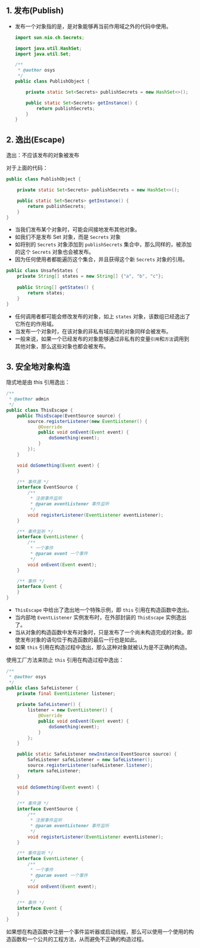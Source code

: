 ## 1. 发布(Publish)

* 发布一个对象指的是，是对象能够再当前作用域之外的代码中使用。

  ```java
  import sun.nio.ch.Secrets;
  
  import java.util.HashSet;
  import java.util.Set;
  
  /**
   * @author osys
   */
  public class PublishObject {
  
      private static Set<Secrets> publishSecrets = new HashSet<>();
  
      public static Set<Secrets> getInstance() {
          return publishSecrets;
      }
  }
  ```



## 2. 逸出(Escape)

逸出：不应该发布的对象被发布



对于上面的代码：

```java
public class PublishObject {

    private static Set<Secrets> publishSecrets = new HashSet<>();

    public static Set<Secrets> getInstance() {
        return publishSecrets;
    }
}
```

* 当我们发布某个对象时，可能会间接地发布其他对象。
* 如我们不是发布 Set 对象，而是 `Secrets` 对象
* 如将别的 `Secrets` 对象添加到 `publishSecrets` 集合中，那么同样的，被添加的这个 `Secrets` 对象也会被发布。
* 因为任何使用者都能遍历这个集合，并且获得这个新 `Secrets` 对象的引用。



```java
public class UnsafeStates {
    private String[] states = new String[] {"a", "b", "c"};
    
    public String[] getStates() {
        return states;
    }
}
```

* 任何调用者都可能会修改发布的对象，如上 `states` 对象，该数组已经逸出了它所在的作用域。
* 当发布一个对象时，在该对象的非私有域应用的对象同样会被发布。
* 一般来说，如果一个已经发布的对象能够通过非私有的变量`引用`和`方法`调用到其他对象，那么这些对象也都会被发布。



## 3. 安全地对象构造

隐式地是由 this 引用逸出：

```java
/**
 * @author admin
 */
public class ThisEscape {
    public ThisEscape(EventSource source) {
        source.registerListener(new EventListener() {
            @Override
            public void onEvent(Event event) {
                doSomething(event);
            }
        });
    }

    void doSomething(Event event) {
    }

    /** 事件源 */
    interface EventSource {
        /**
         * 注册事件监听
         * @param eventListener 事件监听
         */
        void registerListener(EventListener eventListener);
    }

    /** 事件监听 */
    interface EventListener {
        /**
         * 一个事件
         * @param event 一个事件
         */
        void onEvent(Event event);
    }

    /** 事件 */
    interface Event {
    }
}
```

* `ThisEscape` 中给出了逸出地一个特殊示例，即 `this` 引用在构造函数中逸出。
* 当内部地 `EventListener` 实例发布时，在外部封装的 `ThisEscape` 实例逸出了。
* 当从对象的构造函数中发布对象时，只是发布了一个尚未构造完成的对象。即使发布对象的语句位于构造函数的最后一行也是如此。
* 如果 `this` 引用在构造过程中逸出，那么这种对象就被认为是不正确的构造。



使用工厂方法来防止 `this` 引用在构造过程中逸出：

```java
/**
 * @author osys
 */
public class SafeListener {
    private final EventListener listener;
    
    private SafeListener() {
        listener = new EventListener() {
            @Override
            public void onEvent(Event event) {
                doSomething(event);
            }
        };
    }

    public static SafeListener newInstance(EventSource source) {
        SafeListener safeListener = new SafeListener();
        source.registerListener(safeListener.listener);
        return safeListener;
    }

    void doSomething(Event event) {
    }

    /** 事件源 */
    interface EventSource {
        /**
         * 注册事件监听
         * @param eventListener 事件监听
         */
        void registerListener(EventListener eventListener);
    }

    /** 事件监听 */
    interface EventListener {
        /**
         * 一个事件
         * @param event 一个事件
         */
        void onEvent(Event event);
    }

    /** 事件 */
    interface Event {
    }
}
```

如果想在构造函数中注册一个事件监听器或启动线程，那么可以使用一个使用的构造函数和一个公共的工程方法，从而避免不正确的构造过程。